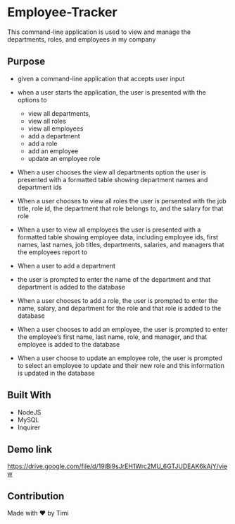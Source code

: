 # Employee-Tracker

This command-line application is used to view and manage the departments, roles, and employees in my company


## Purpose

- given a command-line application that accepts user input
- when a user starts the application, the user is presented with the options to
   - view all departments, 
   - view all roles 
   - view all employees
   - add a department
   - add a role
   - add an employee
   - update an employee role 

- When a user chooses the view all departments option the user is presented with a formatted table showing department names and department ids
- When a user chooses to view all roles the user is persented with the job title, role id, the department that role belongs to, and the salary for that role
- When a user to view all employees the user is presented with a formatted table showing employee data, including employee ids, first names, last names, job titles, departments, salaries, and managers that the employees report to
- When a user to add a department
- the user is prompted to enter the name of the department and that department is added to the database
- When a user chooses to add a role, the user is prompted to enter the name, salary, and department for the role and that role is added to the database
- When a user chooses to add an employee, the user is prompted to enter the employee’s first name, last name, role, and manager, and that employee is added to the database
- When a user choose to update an employee role, the user is  prompted to select an employee to update and their new role and this information is updated in the database



## Built With
* NodeJS
* MySQL
* Inquirer


## Demo link
https://drive.google.com/file/d/19iBi9sJrEH1Wrc2MU_6GTJUDEAK6kAjY/view

## Contribution
Made with ❤️ by Timi

